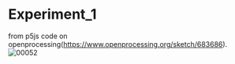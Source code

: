 # Experiment_1
from p5js code on openprocessing(https://www.openprocessing.org/sketch/683686).
![00052](https://user-images.githubusercontent.com/52326196/86373498-6f940080-bcbe-11ea-9d33-3e6002650513.png)
